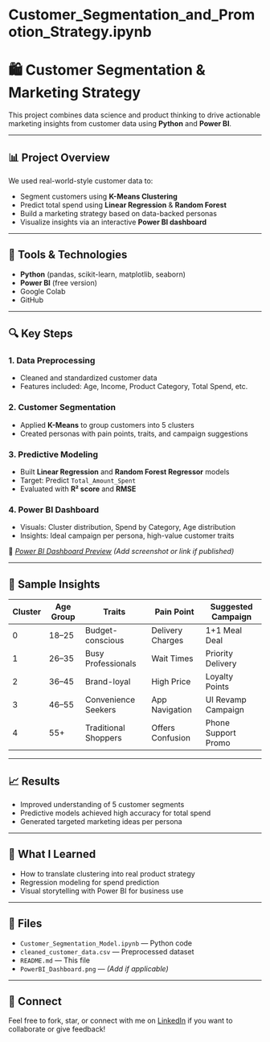 # Customer_Segmentation_and_Promotion_Strategy.ipynb
# 🛍️ Customer Segmentation & Marketing Strategy

This project combines data science and product thinking to drive actionable marketing insights from customer data using **Python** and **Power BI**.

---

## 📊 Project Overview

We used real-world-style customer data to:

- Segment customers using **K-Means Clustering**
- Predict total spend using **Linear Regression** & **Random Forest**
- Build a marketing strategy based on data-backed personas
- Visualize insights via an interactive **Power BI dashboard**

---

## 🧰 Tools & Technologies

- **Python** (pandas, scikit-learn, matplotlib, seaborn)
- **Power BI** (free version)
- Google Colab
- GitHub

---

## 🔍 Key Steps

### 1. Data Preprocessing
- Cleaned and standardized customer data
- Features included: Age, Income, Product Category, Total Spend, etc.

### 2. Customer Segmentation
- Applied **K-Means** to group customers into 5 clusters
- Created personas with pain points, traits, and campaign suggestions

### 3. Predictive Modeling
- Built **Linear Regression** and **Random Forest Regressor** models
- Target: Predict `Total_Amount_Spent`
- Evaluated with **R² score** and **RMSE**

### 4. Power BI Dashboard
- Visuals: Cluster distribution, Spend by Category, Age distribution
- Insights: Ideal campaign per persona, high-value customer traits

📎 *[Power BI Dashboard Preview](#)* *(Add screenshot or link if published)*

---

## 📌 Sample Insights

| Cluster | Age Group | Traits               | Pain Point        | Suggested Campaign   |
|--------|------------|----------------------|-------------------|----------------------|
| 0      | 18–25      | Budget-conscious     | Delivery Charges  | 1+1 Meal Deal        |
| 1      | 26–35      | Busy Professionals   | Wait Times        | Priority Delivery    |
| 2      | 36–45      | Brand-loyal          | High Price        | Loyalty Points       |
| 3      | 46–55      | Convenience Seekers  | App Navigation    | UI Revamp Campaign   |
| 4      | 55+        | Traditional Shoppers | Offers Confusion  | Phone Support Promo  |

---

## 📈 Results

- Improved understanding of 5 customer segments
- Predictive models achieved high accuracy for total spend
- Generated targeted marketing ideas per persona

---

## 🧠 What I Learned

- How to translate clustering into real product strategy
- Regression modeling for spend prediction
- Visual storytelling with Power BI for business use

---

## 📁 Files

- `Customer_Segmentation_Model.ipynb` — Python code
- `cleaned_customer_data.csv` — Preprocessed dataset
- `README.md` — This file
- `PowerBI_Dashboard.png` — *(Add if applicable)*

---

## 🔗 Connect

Feel free to fork, star, or connect with me on [LinkedIn](#) if you want to collaborate or give feedback!

